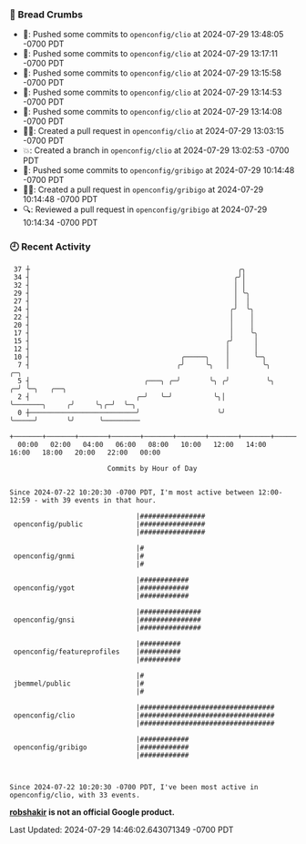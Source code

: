 ### 🍞 Bread Crumbs

 * 🚢: Pushed some commits to `openconfig/clio` at 2024-07-29 13:48:05 -0700 PDT
 * 🚢: Pushed some commits to `openconfig/clio` at 2024-07-29 13:17:11 -0700 PDT
 * 🚢: Pushed some commits to `openconfig/clio` at 2024-07-29 13:15:58 -0700 PDT
 * 🚢: Pushed some commits to `openconfig/clio` at 2024-07-29 13:14:53 -0700 PDT
 * 🚢: Pushed some commits to `openconfig/clio` at 2024-07-29 13:14:08 -0700 PDT
 * ✍🏼: Created a pull request in `openconfig/clio` at 2024-07-29 13:03:15 -0700 PDT
 * 💥: Created a branch in `openconfig/clio` at 2024-07-29 13:02:53 -0700 PDT
 * 🚢: Pushed some commits to `openconfig/gribigo` at 2024-07-29 10:14:48 -0700 PDT
 * ✍🏼: Created a pull request in `openconfig/gribigo` at 2024-07-29 10:14:48 -0700 PDT
 * 🔍: Reviewed a pull request in  `openconfig/gribigo` at 2024-07-29 10:14:34 -0700 PDT

### 🕘 Recent Activity
```
 37 ┼                                                   ╭╮
 34 ┤                                                  ╭╯│
 32 ┤                                                  │ │
 29 ┤                                                  │ ╰╮
 27 ┤                                                  │  │
 24 ┤                                                 ╭╯  ╰╮
 22 ┤                                                 │    │
 20 ┤                                                 │    │
 17 ┤                                                 │    ╰╮
 15 ┤                                                ╭╯     │
 12 ┤                                                │      │
 10 ┤                                     ╭─────╮    │      ╰─╮
  7 ┤                                    ╭╯     ╰╮   │        ╰╮                 ╭─╮
  5 ┤                            ╭───╮ ╭─╯       ╰╮ ╭╯         ╰╮              ╭─╯ ╰─╮   ╭──╮
  2 ┤                          ╭─╯   ╰─╯          ╰╮│           ╰───────╮     ╭╯     ╰╮╭─╯  ╰─╮
  0 ┼──────────────────────────╯                   ╰╯                   ╰─────╯       ╰╯      ╰─────────
    +───────+───────+───────+───────+───────+───────+───────+───────+───────+───────+───────+───────+────
  00:00   02:00   04:00   06:00   08:00   10:00   12:00   14:00   16:00   18:00   20:00   22:00   00:00   

						Commits by Hour of Day


Since 2024-07-22 10:20:30 -0700 PDT, I'm most active between 12:00-12:59 - with 39 events in that hour.

```



```
                               |################
 openconfig/public             |################
                               |################

                               |#
 openconfig/gnmi               |#
                               |#

                               |############
 openconfig/ygot               |############
                               |############

                               |###############
 openconfig/gnsi               |###############
                               |###############

                               |##########
 openconfig/featureprofiles    |##########
                               |##########

                               |#
 jbemmel/public                |#
                               |#

                               |#################################
 openconfig/clio               |#################################
                               |#################################

                               |############
 openconfig/gribigo            |############
                               |############



Since 2024-07-22 10:20:30 -0700 PDT, I've been most active in openconfig/clio, with 33 events.

```
**[robshakir](mailto:robjs@google.com) is not an official Google product.**  


Last Updated: 2024-07-29 14:46:02.643071349 -0700 PDT
